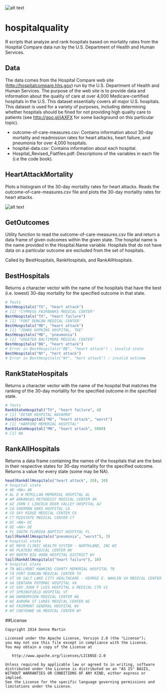 ![alt text](http://donnemartin.com/wp-content/uploads/2014/12/hospital_cover-bw.jpg)

# hospitalquality

R scripts that analyze and rank hospitals based on mortality rates from the Hospital Compare data run by the U.S. Department of Health and Human Services.

## Data 

The data comes from the Hospital Compare web site (http://hospitalcompare.hhs.gov) run by the U.S. Department of Health and Human Services. The purpose of the web site is to provide data and information about the quality of care at over 4,000 Medicare-certified hospitals in the U.S. This dataset essentially covers all major U.S. hospitals. This dataset is used for a variety of purposes, including determining whether hospitals should be fined for not providing high quality care to patients (see http://goo.gl/jAXFX
for some background on this particular topic).

* outcome-of-care-measures.csv: Contains information about 30-day mortality and readmission rates for heart attacks, heart failure, and pneumonia for over 4,000 hospitals.
* hospital-data.csv: Contains information about each hospital.
* Hospital_Revised_Flatfiles.pdf: Descriptions of the variables in each file (i.e the code book).

## HeartAttackMortality

Plots a histogram of the 30-day mortality rates for heart attacks.  Reads the outcome-of-care-measures.csv file and plots the 30-day mortality rates for heart attacks.

![alt text](https://raw.githubusercontent.com/donnemartin/hospitalquality/master/heart-attack-mortality.png)

## GetOutcomes

Utility function to read the outcome-of-care-measures.csv file and return a data frame of given outcomes within the given state.  The hospital name is the name provided in the Hospital.Name variable. Hospitals that do not have data on a particular outcome are excluded from the set of hospitals.

Called by BestHospitals, RankHospitals, and RankAllHospitals.

## BestHospitals

Returns a character vector with the name of the hospitals that have the best (i.e. lowest) 30-day mortality for the specified outcome in that state.

```R
# Tests
BestHospitals("TX", "heart attack")
# [1] "CYPRESS FAIRBANKS MEDICAL CENTER"
BestHospitals("TX", "heart failure")
# [1] "FORT DUNCAN MEDICAL CENTER"
BestHospitals("MD", "heart attack")
# [1] "JOHNS HOPKINS HOSPITAL, THE"
BestHospitals("MD", "pneumonia")
# [1] "GREATER BALTIMORE MEDICAL CENTER"
BestHospitals("BB", "heart attack")
# Error in BestHospitals("BB", "heart attack") : invalid state
BestHospitals("NY", "hert attack")
# Error in BestHospitals("NY", "hert attack") : invalid outcome
```

## RankStateHospitals

Returns a character vector with the name of the hospital that matches the ranking of the 30-day mortality for the specified outcome in the specified state.

```R
# Tests
RankStateHospital("TX", "heart failure", 4)
# [1] "DETAR HOSPITAL NAVARRO"
RankStateHospital("MD", "heart attack", "worst")
# [1] "HARFORD MEMORIAL HOSPITAL"
RankStateHospital("MN", "heart attack", 5000)
# [1] NA
```

## RankAllHospitals

Returns a data frame containing the names of the hospitals that are the best in their respective states for 30-day mortality for the specified outcome.  Returns a value for every state (some may be NA).

```R
head(RankAllHospitals("heart attack", 20), 10)
# hospital state
# AK <NA> AK
# AL D W MCMILLAN MEMORIAL HOSPITAL AL
# AR ARKANSAS METHODIST MEDICAL CENTER AR
# AZ JOHN C LINCOLN DEER VALLEY HOSPITAL AZ
# CA SHERMAN OAKS HOSPITAL CA
# CO SKY RIDGE MEDICAL CENTER CO
# CT MIDSTATE MEDICAL CENTER CT
# DC <NA> DC
# DE <NA> DE
# FL SOUTH FLORIDA BAPTIST HOSPITAL FL
tail(RankAllHospitals("pneumonia", "worst"), 3)
# hospital state
# WI MAYO CLINIC HEALTH SYSTEM - NORTHLAND, INC WI
# WV PLATEAU MEDICAL CENTER WV
# WY NORTH BIG HORN HOSPITAL DISTRICT WY
tail(RankAllHospitals("heart failure"), 10)
# hospital state
# TN WELLMONT HAWKINS COUNTY MEMORIAL HOSPITAL TN
# TX FORT DUNCAN MEDICAL CENTER TX
# UT VA SALT LAKE CITY HEALTHCARE - GEORGE E. WAHLEN VA MEDICAL CENTER UT
# VA SENTARA POTOMAC HOSPITAL VA
# VI GOV JUAN F LUIS HOSPITAL & MEDICAL CTR VI
# VT SPRINGFIELD HOSPITAL VT
# WA HARBORVIEW MEDICAL CENTER WA
# WI AURORA ST LUKES MEDICAL CENTER WI
# WV FAIRMONT GENERAL HOSPITAL WV
# WY CHEYENNE VA MEDICAL CENTER WY
```

##License

    Copyright 2014 Donne Martin

    Licensed under the Apache License, Version 2.0 (the "License");
    you may not use this file except in compliance with the License.
    You may obtain a copy of the License at

       http://www.apache.org/licenses/LICENSE-2.0

    Unless required by applicable law or agreed to in writing, software
    distributed under the License is distributed on an "AS IS" BASIS,
    WITHOUT WARRANTIES OR CONDITIONS OF ANY KIND, either express or implied.
    See the License for the specific language governing permissions and
    limitations under the License.
